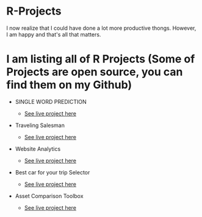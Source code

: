 # R-Projects
I now realize that I could have done a lot more productive thongs. However, I am happy and that's all that matters.

# I am listing all of R Projects (Some of Projects are open source, you can find them on my Github)

- SINGLE WORD PREDICTION                                    
   - [See live project here](https://azharmithani.shinyapps.io/azzy-ngrams/)
   
- Traveling Salesman                                    
   - [See live project here](https://azharmithani.shinyapps.io/azzy-salesman/)
   
- Website Analytics                                    
   - [See live project here](https://azharmithani.shinyapps.io/azharmithaniweb/)
   
- Best car for your trip Selector                                    
   - [See live project here](https://azharmithani.shinyapps.io/FinalAssign/)
   
- Asset Comparison Toolbox  
   - [See live project here](https://azharmithani.shinyapps.io/azzy-financial-asset-tool/)
   

   
    
   
   

   

